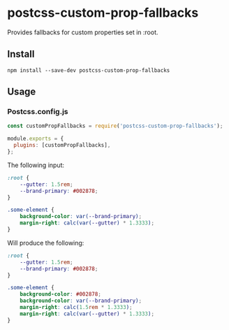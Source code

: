 # postcss-custom-prop-fallbacks

Provides fallbacks for custom properties set in :root.

## Install

```
npm install --save-dev postcss-custom-prop-fallbacks
```

## Usage

### Postcss.config.js

```Javascript
const customPropFallbacks = require('postcss-custom-prop-fallbacks');

module.exports = {
  plugins: [customPropFallbacks],
};
```

The following input:

```CSS
:root {
	--gutter: 1.5rem;
	--brand-primary: #002878;
}

.some-element {
	background-color: var(--brand-primary);
	margin-right: calc(var(--gutter) * 1.3333);
}
```

Will produce the following:

```CSS
:root {
	--gutter: 1.5rem;
	--brand-primary: #002878;
}

.some-element {
	background-color: #002878;
	background-color: var(--brand-primary);
	margin-right: calc(1.5rem * 1.3333);
	margin-right: calc(var(--gutter) * 1.3333);
}
```
